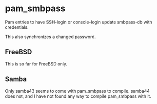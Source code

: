 # pam_smbpass
Pam entries to have SSH-login or console-login update smbpass-db with credentials.

This also synchronizes a changed password.

## FreeBSD
This is so far for FreeBSD only.

## Samba
Only samba43 seems to come with pam_smbpass to compile. samba44 does not, and I have not found any way to compile pam_smbpass with it.
